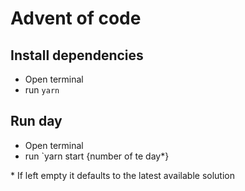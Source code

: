 # Advent of code
## Install dependencies
* Open terminal
* run `yarn`

## Run day
* Open terminal
* run `yarn start {number of te day\*}

\* If left empty it defaults to the latest available solution
